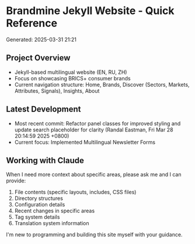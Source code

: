# Brandmine Jekyll Website - Quick Reference
Generated: 2025-03-31 21:21

## Project Overview
- Jekyll-based multilingual website (EN, RU, ZH)
- Focus on showcasing BRICS+ consumer brands
- Current navigation structure: Home, Brands, Discover (Sectors, Markets, Attributes, Signals), Insights, About

## Latest Development
- Most recent commit: Refactor panel classes for improved styling and update search placeholder for clarity (Randal Eastman, Fri Mar 28 20:14:59 2025 +0800)
- Current focus: Implemented Multilingual Newsletter Forms

## Working with Claude
When I need more context about specific areas, please ask me and I can provide:
1. File contents (specific layouts, includes, CSS files)
2. Directory structures
3. Configuration details
4. Recent changes in specific areas
5. Tag system details
6. Translation system information

I'm new to programming and building this site myself with your guidance.
